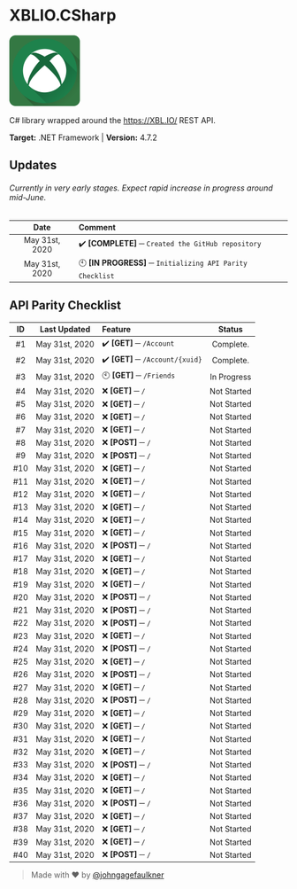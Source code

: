 # XBLIO.CSharp
![Xbox-Square-Green-128px](https://raw.githubusercontent.com/johngagefaulkner/XBLIO.CSharp/master/img/xbox-square-green-128px.png)

C# library wrapped around the https://XBL.IO/ REST API. &nbsp;

**Target:** .NET Framework | **Version:** 4.7.2

## Updates
###### Currently in very early stages. Expect rapid increase in progress around mid-June.
|Date|Comment|
:-:|:--|
|May 31st, 2020|✔️ **[COMPLETE] ─** `Created the GitHub repository`|
|May 31st, 2020|🕙 **[IN PROGRESS] ─** `Initializing API Parity Checklist`|

## API Parity Checklist

|ID|Last Updated|Feature|Status|
:-:|:-:|:--|:-:|
|#1|May 31st, 2020|✔️ **[GET] ─** `/Account`|Complete.|
|#2|May 31st, 2020|✔️ **[GET] ─** `/Account/{xuid}`|Complete.|
|#3|May 31st, 2020|🕙 **[GET] ─** `/Friends`|In Progress|
|#4|May 31st, 2020|❌ **[GET] ─** `/`|Not Started|
|#5|May 31st, 2020|❌ **[GET] ─** `/`|Not Started|
|#6|May 31st, 2020|❌ **[GET] ─** `/`|Not Started|
|#7|May 31st, 2020|❌ **[GET] ─** `/`|Not Started|
|#8|May 31st, 2020|❌ **[POST] ─** `/`|Not Started|
|#9|May 31st, 2020|❌ **[POST] ─** `/`|Not Started|
|#10|May 31st, 2020|❌ **[GET] ─** `/`|Not Started|
|#11|May 31st, 2020|❌ **[GET] ─** `/`|Not Started|
|#12|May 31st, 2020|❌ **[GET] ─** `/`|Not Started|
|#13|May 31st, 2020|❌ **[GET] ─** `/`|Not Started|
|#14|May 31st, 2020|❌ **[GET] ─** `/`|Not Started|
|#15|May 31st, 2020|❌ **[GET] ─** `/`|Not Started|
|#16|May 31st, 2020|❌ **[POST] ─** `/`|Not Started|
|#17|May 31st, 2020|❌ **[GET] ─** `/`|Not Started|
|#18|May 31st, 2020|❌ **[GET] ─** `/`|Not Started|
|#19|May 31st, 2020|❌ **[GET] ─** `/`|Not Started|
|#20|May 31st, 2020|❌ **[POST] ─** `/`|Not Started|
|#21|May 31st, 2020|❌ **[POST] ─** `/`|Not Started|
|#22|May 31st, 2020|❌ **[POST] ─** `/`|Not Started|
|#23|May 31st, 2020|❌ **[GET] ─** `/`|Not Started|
|#24|May 31st, 2020|❌ **[POST] ─** `/`|Not Started|
|#25|May 31st, 2020|❌ **[GET] ─** `/`|Not Started|
|#26|May 31st, 2020|❌ **[POST] ─** `/`|Not Started|
|#27|May 31st, 2020|❌ **[GET] ─** `/`|Not Started|
|#28|May 31st, 2020|❌ **[POST] ─** `/`|Not Started|
|#29|May 31st, 2020|❌ **[GET] ─** `/`|Not Started|
|#30|May 31st, 2020|❌ **[GET] ─** `/`|Not Started|
|#31|May 31st, 2020|❌ **[GET] ─** `/`|Not Started|
|#32|May 31st, 2020|❌ **[GET] ─** `/`|Not Started|
|#33|May 31st, 2020|❌ **[POST] ─** `/`|Not Started|
|#34|May 31st, 2020|❌ **[GET] ─** `/`|Not Started|
|#35|May 31st, 2020|❌ **[GET] ─** `/`|Not Started|
|#36|May 31st, 2020|❌ **[POST] ─** `/`|Not Started|
|#37|May 31st, 2020|❌ **[GET] ─** `/`|Not Started|
|#38|May 31st, 2020|❌ **[GET] ─** `/`|Not Started|
|#39|May 31st, 2020|❌ **[GET] ─** `/`|Not Started|
|#40|May 31st, 2020|❌ **[POST] ─** `/`|Not Started|


> Made with ❤️ by [@johngagefaulkner](https://github.com/johngagefaulkner)
